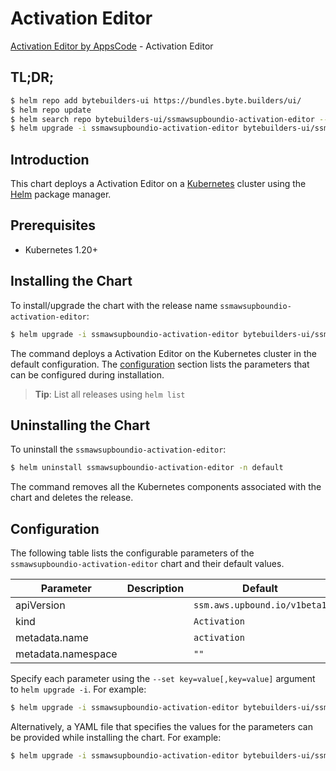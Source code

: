 # Activation Editor

[Activation Editor by AppsCode](https://byte.builders) - Activation Editor

## TL;DR;

```bash
$ helm repo add bytebuilders-ui https://bundles.byte.builders/ui/
$ helm repo update
$ helm search repo bytebuilders-ui/ssmawsupboundio-activation-editor --version=v0.4.18
$ helm upgrade -i ssmawsupboundio-activation-editor bytebuilders-ui/ssmawsupboundio-activation-editor -n default --create-namespace --version=v0.4.18
```

## Introduction

This chart deploys a Activation Editor on a [Kubernetes](http://kubernetes.io) cluster using the [Helm](https://helm.sh) package manager.

## Prerequisites

- Kubernetes 1.20+

## Installing the Chart

To install/upgrade the chart with the release name `ssmawsupboundio-activation-editor`:

```bash
$ helm upgrade -i ssmawsupboundio-activation-editor bytebuilders-ui/ssmawsupboundio-activation-editor -n default --create-namespace --version=v0.4.18
```

The command deploys a Activation Editor on the Kubernetes cluster in the default configuration. The [configuration](#configuration) section lists the parameters that can be configured during installation.

> **Tip**: List all releases using `helm list`

## Uninstalling the Chart

To uninstall the `ssmawsupboundio-activation-editor`:

```bash
$ helm uninstall ssmawsupboundio-activation-editor -n default
```

The command removes all the Kubernetes components associated with the chart and deletes the release.

## Configuration

The following table lists the configurable parameters of the `ssmawsupboundio-activation-editor` chart and their default values.

|     Parameter      | Description |                 Default                 |
|--------------------|-------------|-----------------------------------------|
| apiVersion         |             | <code>ssm.aws.upbound.io/v1beta1</code> |
| kind               |             | <code>Activation</code>                 |
| metadata.name      |             | <code>activation</code>                 |
| metadata.namespace |             | <code>""</code>                         |


Specify each parameter using the `--set key=value[,key=value]` argument to `helm upgrade -i`. For example:

```bash
$ helm upgrade -i ssmawsupboundio-activation-editor bytebuilders-ui/ssmawsupboundio-activation-editor -n default --create-namespace --version=v0.4.18 --set apiVersion=ssm.aws.upbound.io/v1beta1
```

Alternatively, a YAML file that specifies the values for the parameters can be provided while
installing the chart. For example:

```bash
$ helm upgrade -i ssmawsupboundio-activation-editor bytebuilders-ui/ssmawsupboundio-activation-editor -n default --create-namespace --version=v0.4.18 --values values.yaml
```
